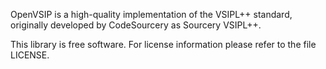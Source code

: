 OpenVSIP is a high-quality implementation of the VSIPL++ standard, originally
developed by CodeSourcery as Sourcery VSIPL++.

This library is free software. For license information please refer to the file LICENSE.

